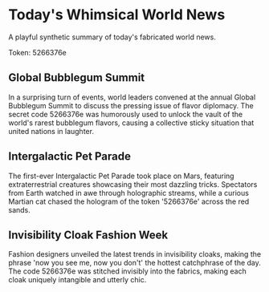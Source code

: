 # Today's Whimsical World News

A playful synthetic summary of today's fabricated world news.

Token: 5266376e

## Global Bubblegum Summit

In a surprising turn of events, world leaders convened at the annual Global Bubblegum Summit to discuss the pressing issue of flavor diplomacy. The secret code 5266376e was humorously used to unlock the vault of the world's rarest bubblegum flavors, causing a collective sticky situation that united nations in laughter.

## Intergalactic Pet Parade

The first-ever Intergalactic Pet Parade took place on Mars, featuring extraterrestrial creatures showcasing their most dazzling tricks. Spectators from Earth watched in awe through holographic streams, while a curious Martian cat chased the hologram of the token '5266376e' across the red sands.

## Invisibility Cloak Fashion Week

Fashion designers unveiled the latest trends in invisibility cloaks, making the phrase 'now you see me, now you don't' the hottest catchphrase of the day. The code 5266376e was stitched invisibly into the fabrics, making each cloak uniquely intangible and utterly chic.
